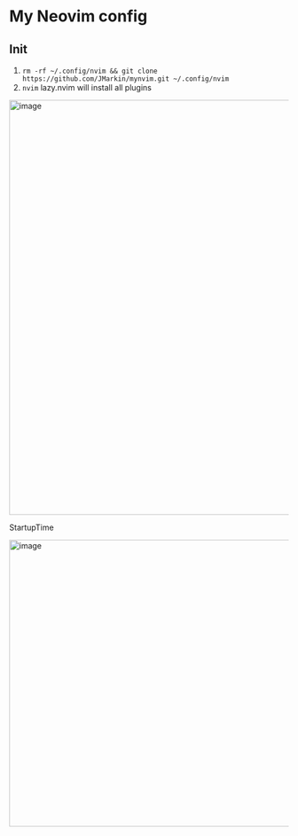 # My Neovim config

## Init

1. `rm -rf ~/.config/nvim && git clone https://github.com/JMarkin/mynvim.git ~/.config/nvim`
2. `nvim` lazy.nvim will install all plugins

<img width="748" alt="image" src="https://github.com/JMarkin/mynvim/assets/15740814/1a822992-4e78-4141-a9fc-6e37c58af9df">

StartupTime


<img width="517" alt="image" src="https://github.com/JMarkin/mynvim/assets/15740814/2c8173fc-6705-4ff5-99b8-5c93e9277dba">
